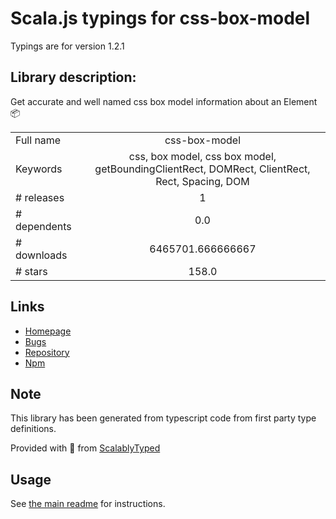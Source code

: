 
# Scala.js typings for css-box-model

Typings are for version 1.2.1

## Library description:
Get accurate and well named css box model information about an Element 📦

|                    |                 |
| ------------------ | :-------------: |
| Full name          | css-box-model |
| Keywords           | css, box model, css box model, getBoundingClientRect, DOMRect, ClientRect, Rect, Spacing, DOM |
| # releases         | 1 |
| # dependents       | 0.0 |
| # downloads        | 6465701.666666667 |
| # stars            | 158.0 |

## Links
- [Homepage](https://github.com/alexreardon/css-box-model#readme)
- [Bugs](https://github.com/alexreardon/css-box-model/issues)
- [Repository](https://github.com/alexreardon/css-box-model)
- [Npm](https://www.npmjs.com/package/css-box-model)
    


## Note
This library has been generated from typescript code from first party type definitions.

Provided with :purple_heart: from [ScalablyTyped](https://github.com/oyvindberg/ScalablyTyped)

## Usage
See [the main readme](../../readme.md) for instructions.


